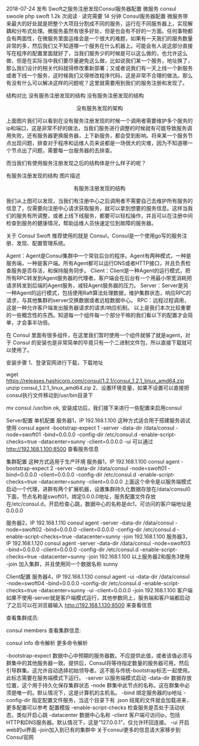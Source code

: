 2018-07-24 发布
Swoft之服务注册发现Consul服务器配置
 微服务  consul  swoole  php  swoft  1.2k 次阅读  ·  读完需要 14 分钟
Consul服务器配置
微服务带来最大的好处就是把整个大项目分割成不同的服务，运行在不同服务器上，实现解耦和分布式处理。微服务虽然有很多好处，但是也会有不好的一方面。任何事物都会有两面性，在微服务里面运维会是一个很大的难题，如果有一天我们的服务数量非常的多，然后我们又不知道哪一个服务在什么机器上。可能会有人说这部分直接写在程序的配置里面就好了，当我们服务少的时候是可以这么做的，也允许这么做，但是在实际当中我们要尽量避免这么做，比如说我们某一个服务，地址换了，那么我们设计的相关代码就得修改重新部署；又或者说我们有一天上线一个新服务或者下线一个服务，这时候我们又得修改程序代码，这是非常不合理的做法。那么有没有什么可以解决这样的问题呢？这里就需要用到我们的服务注册和发现了。

结构对比
没有服务注册发现的结构
没有服务注册发现的结构

<center>没有服务发现的架构</center>

上面图片我们可以看到在没有服务注册发现的时候一个调用者需要维护多个服务的ip和端口，这是非常不好的做法，当我们服务进行调整的时候就有可能导致服务调用失败，还有服务器更换服务器，上下新服务，都会受到影响。将来某一个服务节点出现问题，排查对于程序和运维人员来说都是一场很大的灾难，因为不知道哪一个节点出了问题，需要每一台服务器的去排查。

而当我们有使用服务注册发现之后的结构体是什么样子的呢？

有服务注册发现的结构
图片描述

<center>有服务注册发现的结构</center>

我们从上图可以发现，当我们有注册中心之后调用者不需要自己去维护所有服务的信息了，仅需要向注册中心请求获取服务，就可以拿到想要的服务信息。这样当我们的服务有所调整，或者上线下线服务，都要可以轻松操作，并且可以在注册中间检查到服务的健康情况，帮助运维人员快速定位到故障的服务器。

关于 Consul
Swoft 推荐使用的就是 Consul，Consul是一个使用go写的服务注册、发现、配置管理系统。

Agent：Agent是Consul集群中一个常驻后台的程序。Agent有两种模式，一种是服务端，一种是客户端。所有Agent都可以运行DNS或者HTTP接口，并且负责检查服务是否存活，和保持服务同步。
Client：Client是一种Agent的运行模式，把所有RPC转发到Agent服务器的代理者，客户端会在后台有一个用最小带宽消耗把请求转发到后端的Agent服务，减轻Agent服务器的压力。
Server：Server是另一种Agent的运行模式，包括使用Raft算法处理数据，维护集群状态，响应RPC的请求，与其他集群的server交换数据或者远程数据中心。
RPC：远程过程调用，这是一种允许客户端发出服务器请求的请求/响应机制。
以上是我们本次比较重要的一些概念性的东西。知道每一个组件每一个部分干嘛的我们看以下的配置才会简单，才会事半功倍。

在 Consul 里面有很多组件，在这里我们暂时使用一个组件就够了就是agent，对于 Consul 的安装也是非常简单的毕竟只有一个二进制文件包，所以直接下载就可以使用了。

安装步骤
1、登录官网进行下载，下载地址

wget https://releases.hashicorp.com/consul/1.2.1/consul_1.2.1_linux_amd64.zip
unzip consul_1.2.1_linux_amd64.zip
2、设置环境变量，如果不设置可以直接把consul执行文件移动到/usr/bin目录下

mv consul /usr/bin
ok, 安装成功后，我们接下来进行一些配置来启用consul

Server配置
单机配置
服务器1，IP 192.168.1.100
这种方式适合用于搭建服务调试使用
consul agent -bootstrap-expect 1 -server -data-dir /data/consul -node=swoft01 -bind=0.0.0.0 -config-dir /etc/consul.d -enable-script-checks=true -datacenter=sunny -client=0.0.0.0 -ui
可以通过 http://192.168.1.100:8500 查看服务信息

集群配置
这种方式适用于生产环境
服务器1，IP 192.168.1.100
consul agent -bootstrap-expect 2 -server -data-dir /data/consul -node=swoft01 -bind=0.0.0.0 -client=0.0.0.0 -config-dir /etc/consul.d -enable-script-checks=true -datacenter=sunny -client=0.0.0.0
上面这个命令是以服务端模式启动一个代理，进群有两个扩展机器，设置集群持久化数据存放在/data/consul0下面，节点名称是swoft01，绑定0.0.0.0地址，服务配置文件存放在/etc/consul.d，开启检查心跳，数据中心的名称是dc1，可访问的客户端地址是0.0.0.0

服务器2，IP 192.168.1.110
consul agent -server -data-dir /data/consul -node=swoft02 -bind=0.0.0.0 -client=0.0.0.0 -config-dir /etc/consul.d -enable-script-checks=true -datacenter=sunny -join 192.168.1.100
服务器3，IP 192.168.1.120
consul agent -server -data-dir /data/consul -node=swoft03 -bind=0.0.0.0 -client=0.0.0.0 -config-dir /etc/consul.d -enable-script-checks=true -datacenter=sunny -join 192.168.1.100
以上服务器2和服务3使用 -join 加入集群，并且使用同一个数据名称 sunny

Client配置
服务器4，IP 192.168.1.130
consul agent -ui -data-dir /data/consul -node=swoft04 -bind=0.0.0.0 -config-dir /etc/consul.d -enable-script-checks=true -datacenter=sunny -ui -client=0.0.0.0 -join 192.168.1.100
客户端如果不使用-server就是客户端模式运行，其他参数同上，服务端和客户端都启动了之后可以在浏览器输入 http://192.168.1.130:8500 来查看信息

查看集群成员:

consul members
查看集群信息:

consul info
命令解析
更多命令解析

-bootstrap-expect 数据中心中预期的服务器数。不应提供此值，或者该值必须与群集中的其他服务器一致。提供后，Consul将等待指定数量的服务器可用，然后引导群集。这允许自动选择初始领导者。这不能与传统-bootstrap标志一起使用。此标志需要在服务端模式下运行。
-server 以服务端模式启动
-data-dir 数据存放位置，这个用于持久化保存集群状态
-node 群集中此节点的名称。这在群集中必须是唯一的。默认情况下，这是计算机的主机名。
-bind 绑定服务器的ip地址
-config-dir 指定配置文件服务，当这个目录下有 .json 结尾的文件就会加载进来，更多配置可以参考 配置模版
-enable-script-checks 检查服务是否处于活动状态，类似开启心跳
-datacenter 数据中心名称
-client 客户端可访问ip，包括HTTP和DNS服务器。默认情况下，这是“127.0.0.1”，仅允许环回连接。
-ui 开启web的ui界面
-join加入到已有的集群中
关于consul更多的信息请大家移步到 Consul官网